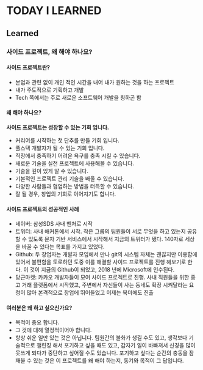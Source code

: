 # TODAY I LEARNED

## Learned

### 사이드 프로젝트, 왜 해야 하나요?

#### 사이드 프로젝트란?

- 본업과 관련 없이 개인 적인 시간을 내어 내가 원하는 것을 하는 프로젝트
- 내가 주도적으로 기획하고 개발
- Tech 쪽에서는 주로 새로운 소프트웨어 개발을 칭하곤 함

#### 왜 해야 하나요?

**사이드 프로젝트는 성장할 수 있는 기회 입니다.**

- 커리어를 시작하는 첫 단추를 만들 기회 입니다.
- 풀스택 개발자가 될 수 있는 기회 입니다.
- 직장에서 충족하기 어려운 욕구를 충족 시킬 수 있습니다.
- 새로운 기술을 실전 프로젝트에 사용해볼 수 있습니다.
- 기술을 깊이 있게 알 수 있습니다.
- 기본적인 프로젝트 관리 기술을 배울 수 있습니다.
- 다양한 사람들과 협업하는 방법을 터득할 수 있습니다.
- 잘 될 경우, 창업의 기회로 이어지기도 합니다.

#### 사이드 프로젝트의 성공적인 사례

- 네이버: 삼성SDS 사내 벤처로 시작
- 트위터: 사내 해커톤에서 시작. 작은 그룹의 팀원들이 서로 무엇을 하고 있는지 공유할 수 있도록 문자 기반 서비스에서 시작해서 지금의 트위터가 됐다. 140자로 세상을 바꿀 수 있다는 목표를 가지고 있었다.
- Github: 두 창업자는 개발자 모임에서 만나 git의 시스템 자체는 괜찮지만 이용함에 있어서 불편함을 토로하던 도중 이를 해결할 사이드 프로젝트를 진행 해보기로 한다. 이 것이 지금의 Github이 되었고, 2018 년에 Microsoft에 인수된다.
- 당근마켓: 카카오 개발자들이 모여 사이드 프로젝트로 진행. 사내 직원들을 위한 중고 거래 플랫폼에서 시작했고, 주변에서 자신들이 사는 동네도 확장 시켜달라는 요청이 많아 본격적으로 창업에 뛰어들었고 이제는 북미에도 진출

#### 여러분은 왜 하고 싶으신가요?

- 목적이 중요 합니다.
- 그 것에 대해 열정적이어야 합니다.
- 항상 쉬운 일만 있는 것은 아닙니다. 팀원간의 불화가 생길 수도 있고, 생각보다 기술적으로 챌린징 해서 포기하고 싶을 때도 있고, 갑자기 일이 바빠져서 신경을 많이 못쓰게 되다가 중단하고 싶어질 수도 있습니다. 포기하고 싶다는 순간의 충동을 잠재울 수 있는 것은 이 프로젝트를 왜 해야 하는지, 동기와 목적이 그 답입니다.

